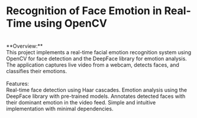 # Recognition of Face Emotion in Real-Time using OpenCV 
<br>
**Overview:** <br>
This project implements a real-time facial emotion recognition system using OpenCV for face detection and the DeepFace library for emotion analysis. The application captures live video from a webcam, detects faces, and classifies their emotions.
<br><br>
Features:<br>
Real-time face detection using Haar cascades.
Emotion analysis using the DeepFace library with pre-trained models.
Annotates detected faces with their dominant emotion in the video feed.
Simple and intuitive implementation with minimal dependencies.
